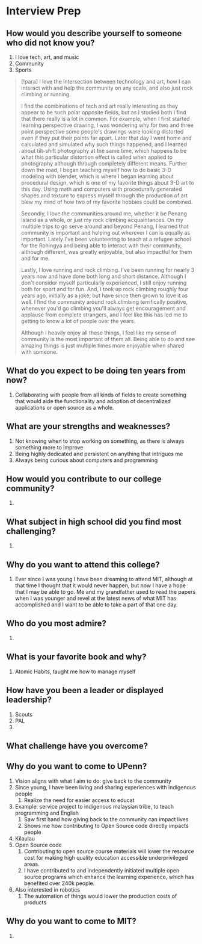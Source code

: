 # Interview Prep
## How would you describe yourself to someone who did not know you?

1. I love tech, art, and music
2. Community
3. Sports

> [!para]
> I love the intersection between technology and art, how I can interact with and help the community on any scale, and also just rock climbing or running.
> 
> I find the combinations of tech and art really interesting as they appear to be such polar opposite fields, but as I studied both I find that there really is a lot in common. For example, when I first started learning perspective drawing, I was wondering why for two and three point perspective some people's drawings were looking distorted even if they put their points far apart. Later that day I went home and calculated and simulated why such things happened, and I learned about tilt-shift photography at the same time, which happens to be what this particular distortion effect is called when applied to photography although through completely different means. Further down the road, I began teaching myself how to do basic 3-D modeling with blender, which is where I began learning about procedural design, which is one of my favorite things about 3-D art to this day. Using math and computers with procedurally generated shapes and texture to express myself through the production of art blew my mind of how two of my favorite hobbies could be combined.
> 
> Secondly, I love the communities around me, whether it be Penang Island as a whole, or just my rock climbing acquaintances. On my multiple trips to go serve around and beyond Penang, I learned that community is important and helping out wherever I can is equally as important. Lately I've been volunteering to teach at a refugee school for the Rohingya and being able to interact with their community, although different, was greatly enjoyable, but also impactful for them and for me. 
> 
> Lastly, I love running and rock climbing. I've been running for nearly 3 years now and have done both long and short distance. Although I don't consider myself particularly experienced, I still enjoy running both for sport and for fun. And, I took up rock climbing roughly four years ago, initially as a joke, but have since then grown to love it as well. I find the community around rock climbing terrifically positive, whenever you'd go climbing you'll always get encouragement and applause from complete strangers, and I feel like this has led me to getting to know a lot of people over the years.
> 
> Although I heavily enjoy all these things, I feel like my sense of community is the most important of them all. Being able to do and see amazing things is just multiple times more enjoyable when shared with someone. 

## What do you expect to be doing ten years from now?

1. Collaborating with people from all kinds of fields to create something that would aide the functionality and adoption of decentralized applications or open source as a whole.

## What are your strengths and weaknesses?

1. Not knowing when to stop working on something, as there is always something more to improve
2. Being highly dedicated and persistent on anything that intrigues me
3. Always being curious about computers and programming 

## How would you contribute to our college community?

1. 

## What subject in high school did you find most challenging?

1. 

## Why do you want to attend this college?

1. Ever since I was young I have been dreaming to attend MIT, although at that time I thought that it would never happen, but now I have a hope that I may be able to go. Me and my grandfather used to read the papers when I was younger and revel at the latest news of what MIT has accomplished and I want to be able to take a part of that one day.

## Who do you most admire?

1. 

## What is your favorite book and why?

1. Atomic Habits, taught me how to manage myself

## How have you been a leader or displayed leadership?

1. Scouts
2. PAL
3. 

## What challenge have you overcome?



## Why do you want to come to UPenn?

1. Vision aligns with what I aim to do: give back to the community
2. Since young, I have been living and sharing experiences with indigenous people
	1. Realize the need for easier access to educat
3. Example: service project to indigenous malaysian tribe, to teach programming and English
	1. Saw first hand how giving back to the community can impact lives
	2. Shows me how contributing to Open Source code directly impacts people
4. Kilaulau
5. Open Source code
	1. Contributing to open source course materials will lower the resource cost for making high quality education accessible underprivileged areas.
	2. I have contributed to and independently initiated multiple open source programs which enhance the learning experience, which has benefited over 240k people.
6. Also interested in robotics
	1. The automation of things would lower the production costs of products

## Why do you want to come to MIT?

1. 
